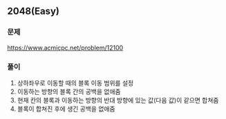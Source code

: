 ## 2048(Easy)
### 문제
https://www.acmicpc.net/problem/12100  

### 풀이
1. 상하좌우로 이동할 때의 블록 이동 범위를 설정
2. 이동하는 방향의 블록 간의 공백을 없애줌
3. 현재 칸의 블록과 이동하는 방향의 반대 방향에 있는 값(다음 값)이 같으면 합쳐줌
4. 블록이 합쳐진 후에 생긴 공백을 없애줌